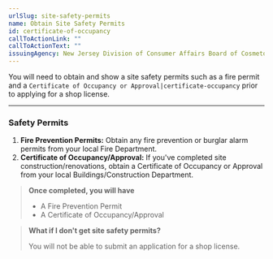 ```yaml
---
urlSlug: site-safety-permits
name: Obtain Site Safety Permits
id: certificate-of-occupancy
callToActionLink: ""
callToActionText: ""
issuingAgency: New Jersey Division of Consumer Affairs Board of Cosmetology and Hairstyling
---
```


You will need to obtain and show a site safety permits such as a fire permit and a `Certificate of Occupancy or Approval|certificate-occupancy` prior to applying for a shop license.

---

### Safety Permits

1. **Fire Prevention Permits:** Obtain any fire prevention or burglar alarm permits from your local Fire Department. 
2. **Certificate of Occupancy/Approval:** If you've completed site construction/renovations, obtain a Certificate of Occupancy or Approval from your local Buildings/Construction Department.

>**Once completed, you will have**
>
>- A Fire Prevention Permit
>- A Certificate of Occupancy/Approval

>**What if I don't get site safety permits?**
>
>You will not be able to submit an application for a shop license.
